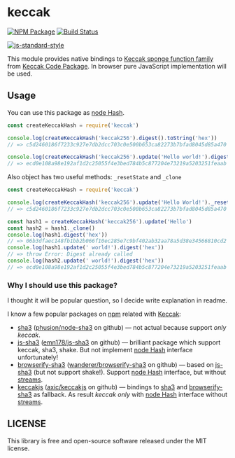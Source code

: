 # keccak

[![NPM Package](https://img.shields.io/npm/v/keccak.svg?style=flat-square)](https://www.npmjs.org/package/keccak)
[![Build Status](https://img.shields.io/travis/cryptocoinjs/keccak.svg?branch=master&style=flat-square)](https://travis-ci.org/cryptocoinjs/keccak)

[![js-standard-style](https://cdn.rawgit.com/feross/standard/master/badge.svg)](https://github.com/feross/standard)

This module provides native bindings to [Keccak sponge function family][1] from [Keccak Code Package][2]. In browser pure JavaScript implementation will be used.

## Usage

You can use this package as [node Hash][3].

```js
const createKeccakHash = require('keccak')

console.log(createKeccakHash('keccak256').digest().toString('hex'))
// => c5d2460186f7233c927e7db2dcc703c0e500b653ca82273b7bfad8045d85a470

console.log(createKeccakHash('keccak256').update('Hello world!').digest('hex'))
// => ecd0e108a98e192af1d2c25055f4e3bed784b5c877204e73219a5203251feaab
```

Also object has two useful methods: `_resetState` and `_clone`

```js
const createKeccakHash = require('keccak')

console.log(createKeccakHash('keccak256').update('Hello World!')._resetState().digest('hex'))
// => c5d2460186f7233c927e7db2dcc703c0e500b653ca82273b7bfad8045d85a470

const hash1 = createKeccakHash('keccak256').update('Hello')
const hash2 = hash1._clone()
console.log(hash1.digest('hex'))
// => 06b3dfaec148fb1bb2b066f10ec285e7c9bf402ab32aa78a5d38e34566810cd2
console.log(hash1.update(' world!').digest('hex'))
// => throw Error: Digest already called
console.log(hash2.update(' world!').digest('hex'))
// => ecd0e108a98e192af1d2c25055f4e3bed784b5c877204e73219a5203251feaab
```

### Why I should use this package?

I thought it will be popular question, so I decide write explanation in readme.

I know a few popular packages on [npm][4] related with [Keccak][1]:

  - [sha3][5] ([phusion/node-sha3][6] on github) — not actual because support _only keccak_.
  - [js-sha3][7] ([emn178/js-sha3][8] on github) — brilliant package which support keccak, sha3, shake. But not implement [node Hash][3] interface unfortunately!
  - [browserify-sha3][9] ([wanderer/browserify-sha3][10] on github) — based on [js-sha3][7] (but not support shake!). Support [node Hash][3] interface, but without [streams][11].
  - [keccakjs][12] ([axic/keccakjs][13] on github) — bindings to [sha3][5] and [browserify-sha3][9] as fallback. As result _keccak only_ with [node Hash][3] interface without [streams][11].

## LICENSE

This library is free and open-source software released under the MIT license.

[1]: http://keccak.noekeon.org/
[2]: https://github.com/gvanas/KeccakCodePackage
[3]: https://nodejs.org/api/crypto.html#crypto_class_hash
[4]: http://npmjs.com/
[5]: https://www.npmjs.com/package/sha3
[6]: https://github.com/phusion/node-sha3
[7]: https://www.npmjs.com/package/js-sha3
[8]: https://github.com/emn178/js-sha3
[9]: https://www.npmjs.com/package/browserify-sha3
[10]: https://github.com/wanderer/browserify-sha3
[11]: http://nodejs.org/api/stream.html
[12]: https://www.npmjs.com/package/keccakjs
[13]: https://github.com/axic/keccakjs
